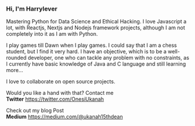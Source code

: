 
  

### Hi, I'm Harrylever

<!--

**Harrylever/Harrylever** is a ✨ _special_ ✨ repository because its `README.md` (this file) appears on your GitHub profile.

Here are some ideas to get you started:

-->
Mastering Python for Data Science and Ethical Hacking. I love Javascript a lot, with Reactjs, Nextjs and Nodejs framework projects, although I am not completely into it as I am with Python.

I play games till Dawn when I play games. I could say that I am a chess student, but I find it very hard. I have an objective, which is to be a well-rounded developer, one who can tackle any problem with no constraints, as I currently have basic knowledge of Java and C language and still learning more...

I love to collaborate on open source projects.

Would you like a hand with that? Contact me
<br>
__Twitter__ https://twitter.com/OnesiUkanah

Check out my blog Post
<br>
__Medium__ https://medium.com/@ukanah15thdean
